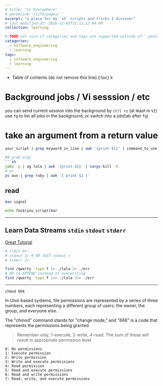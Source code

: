 ```yaml
---
# title: "Vi Everywhere"
# permalink: /life/pages/
excerpt: "a place for my `sh` scripts and tricks I discover"
# last_modified_at: 2016-11-03T11:13:12-04:00
collection: learning

# TODO not sure if categories and tags are supported outside of `_posts` dir
categories:
  - software_engineering
  - learning
tags:
  - software_engineering
  - learning
---
```


* Table of contents (do not remove this line)
{:toc}
k
# Background jobs / Vi sesssion / etc

you can send current session into the background by `ctrl +z` (at least in `VI`)
use `fg` to list all jobs in the background, or switch into a job(tab after `fg`)

# take an argument from a return value

```sh
your_script | grep keyword_in_line | awk '{print $1}' | command_to_use_return_value_from_the_previous_step

## grab args
```sh
jobs -p | ag lala | awk '{print $3}' | xargs kill -9
# or
ps aux | grep ruby | awk '{ print $2 }'
```

## read 
```sh
man signal
```


```sh
echo foo$(you_script)bar
```

---

## Learn Data Streams `stdin` `stdout` `stderr`

[Great Tutorial](https://www.youtube.com/watch?app=desktop&v=zMKacHGuIHI)

```sh
# stdin 0<
# stdout 1> # OR JUST stdout >
# stderr 2>
```

```sh
find /qwerty -type f 1> ./lala 2> ./err
# OR to APPEND instead of overwriting
find /qwerty -type f 1>> ./lala 2>> ./err
```

---

```
chmod 666
```

In Unix-based systems, file permissions are represented by a series of three numbers, each representing a different group of users: the owner, the group, and everyone else. 

The "chmod" command stands for "change mode," and "666" is a code that represents the permissions being granted.

> Remember only, 1-execute, 2-write, 4-read. The sum of these will result in appropriate permission level

    0: No permissions
    1: Execute permission
    2: Write permission
    3: Write and execute permissions
    4: Read permission
    5: Read and execute permissions
    6: Read and write permissions
    7: Read, write, and execute permissions
